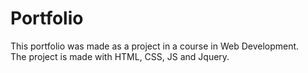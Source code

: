 # Portfolio

This portfolio was made as a project in a course in Web Development. 
<br>
The project is made with HTML, CSS, JS and Jquery.
